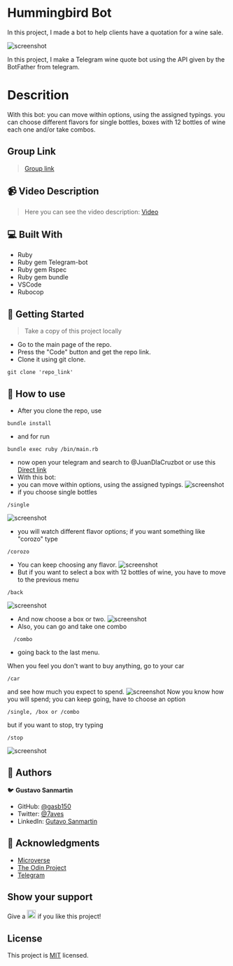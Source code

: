 # Hummingbird Bot

In this project, I made a bot to help clients have a quotation for a wine sale.

![screenshot](./src/imgs/ScreenshotStart.png)

In this project, I make a Telegram wine quote bot using the API given by the BotFather from telegram.
# Descrition
With this bot: 
you can move within options, using the assigned typings. 
you can choose different flavors for  single bottles, boxes with 12 bottles of wine each one and/or take combos.
## Group Link

> <a href=http://t.me/JuanDlaCruzbot>Group link</a>

## :video_camera: Video Description

> Here you can see the video description: <a href="https://www.loom.com/share/f2bf2bb1e041459e854d73e095e308b1">Video</a>

## :computer: Built With

- Ruby
- Ruby gem Telegram-bot
- Ruby gem Rspec
- Ruby gem bundle
- VSCode
- Rubocop
  
## :wrench: Getting Started
> Take a copy of this project locally

- Go to the main page of the repo.
- Press the "Code" button and get the repo link.
- Clone it using git clone. 
```
git clone 'repo_link' 
```

## :green_book: How to use

- After you clone the repo, use
```
bundle install
```
- and for run
```
bundle exec ruby /bin/main.rb
```
- now open your telegram and search to @JuanDlaCruzbot or use this <a href=http://t.me/JuanDlaCruzbot>Direct link</a>
- With this bot: 
- you can move within options, using the assigned typings. 
![screenshot](./src/imgs/ScreenshotStart.png)
- if you choose single bottles 

```
/single
```
![screenshot](./src/imgs/ScreenshotSingle.png)
- you will watch different flavor options; if you want something like "corozo" type 

```
/corozo
```
- You can keep choosing any flavor.
![screenshot](./src/imgs/ScreenshotSingleMangoCorozo.png)
- But if you want to select a box with 12 bottles of wine, you have to move to the previous menu

```
/back
```


![screenshot](./src/imgs/Screenshot_back.png)
- And now choose a box or two.
![screenshot](./src/imgs/ScreenshotBoxLuloMango.png)
- Also, you can go and take one combo 
```
  /combo
```
-  going back to the last menu.

When you feel you don't want to buy anything, go to your car 
```
/car
``` 
and see how much you expect to spend.
![screenshot](./src/imgs/ScreenshotExpend.png)
Now you know how you will spend; you can keep going, have to choose an option 
```
/single, /box or /combo
```
 but if you want to stop, try typing 
 ```
 /stop
 ```
 ![screenshot](./src/imgs/ScreenshotStop.png)


## :man: Authors

:bird: **Gustavo Sanmartin**

- GitHub: [@gasb150](https://github.com/gasb150)
- Twitter: [@7aves](https://twitter.com/7aves)
- LinkedIn: [Gutavo Sanmartin](https://www.linkedin.com/in/gustavo-sanmartin-b3b68261/)

## :clap: Acknowledgments

- [Microverse](https://www.microverse.org/)
- [The Odin Project](https://www.theodinproject.com)
- [Telegram](https://web.telegram.org/)

## Show your support

<p> Give a 
  <g-emoji class="g-emoji" alias="star" fallback-src="https://github.githubassets.com/images/icons/emoji/unicode/2b50.png"><img class="emoji" alt="star" height="20" width="20" src="https://github.githubassets.com/images/icons/emoji/unicode/2b50.png"></g-emoji>
  if you like this project!</p>


## License
  <p>This project is <a href="../feature/LICENSE">MIT</a> licensed.</p>